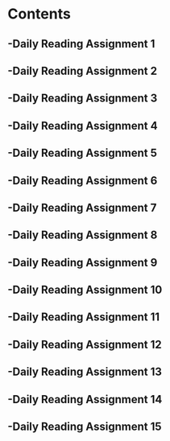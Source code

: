 # Contents


## -Daily Reading Assignment 1

## -Daily Reading Assignment 2

## -Daily Reading Assignment 3

## -Daily Reading Assignment 4

## -Daily Reading Assignment 5

## -Daily Reading Assignment 6

## -Daily Reading Assignment 7

## -Daily Reading Assignment 8

## -Daily Reading Assignment 9

## -Daily Reading Assignment 10

## -Daily Reading Assignment 11

## -Daily Reading Assignment 12

## -Daily Reading Assignment 13

## -Daily Reading Assignment 14

## -Daily Reading Assignment 15

